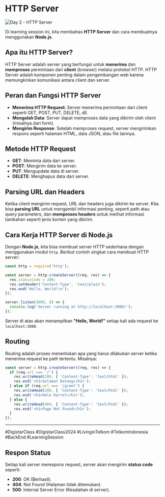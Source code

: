 # HTTP Server

![Day 2 - HTTP Server](https://github.com/user-attachments/assets/7494c0ee-a455-4682-ba46-9d6a48040a7a)

Di learning session ini, kita membahas **HTTP Server** dan cara membuatnya menggunakan **Node.js**.

## Apa itu HTTP Server?
HTTP Server adalah server yang berfungsi untuk **menerima** dan **memproses** permintaan dari **client** (browser) melalui protokol HTTP. HTTP Server adalah komponen penting dalam pengembangan web karena memungkinkan komunikasi antara client dan server.

## Peran dan Fungsi HTTP Server
- **Menerima HTTP Request**: Server menerima permintaan dari client seperti GET, POST, PUT, DELETE, dll.
- **Mengolah Data**: Server dapat memproses data yang dikirim oleh client (misalnya dari form).
- **Mengirim Response**: Setelah memproses request, server mengirimkan respons seperti halaman HTML, data JSON, atau file lainnya.

## Metode HTTP Request
- **GET**: Meminta data dari server.
- **POST**: Mengirim data ke server.
- **PUT**: Mengupdate data di server.
- **DELETE**: Menghapus data dari server.

## Parsing URL dan Headers
Ketika client mengirim request, URL dan headers juga dikirim ke server. Kita bisa **parsing URL** untuk mengambil informasi penting, seperti path atau query parameters, dan **memproses headers** untuk melihat informasi tambahan seperti jenis konten yang dikirim.

## Cara Kerja HTTP Server di Node.js
Dengan **Node.js**, kita bisa membuat server HTTP sederhana dengan menggunakan modul `http`. Berikut contoh singkat cara membuat HTTP server:

```javascript
const http = require('http');

const server = http.createServer((req, res) => {
  res.statusCode = 200;
  res.setHeader('Content-Type', 'text/plain');
  res.end('Hello, World!\n');
});

server.listen(3000, () => {
  console.log('Server running at http://localhost:3000/');
});
```

Server di atas akan menampilkan **"Hello, World!"** setiap kali ada request ke `localhost:3000`.

## Routing
Routing adalah proses menentukan apa yang harus dilakukan server ketika menerima request ke path tertentu. Misalnya:

```javascript
const server = http.createServer((req, res) => {
  if (req.url === '/') {
    res.writeHead(200, { 'Content-Type': 'text/html' });
    res.end('<h1>Selamat Datang</h1>');
  } else if (req.url === '/greet') {
    res.writeHead(200, { 'Content-Type': 'text/html' });
    res.end('<h1>Halo Darrel</h1>');
  } else {
    res.writeHead(404, { 'Content-Type': 'text/html' });
    res.end('<h1>Page Not Found</h1>');
  }
});
```
***
#DigistarClass #DigistarClass2024 #LivinginTelkom #TelkomIndonesia #BackEnd #LearningSession

## Respon Status
Setiap kali server merespons request, server akan mengirim **status code** seperti:
- **200**: OK (Berhasil).
- **404**: Not Found (Halaman tidak ditemukan).
- **500**: Internal Server Error (Kesalahan di server).

